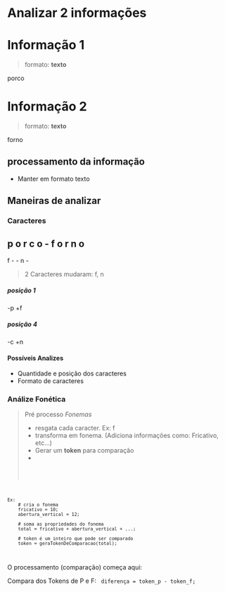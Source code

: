 # Analizar 2 informações

# Informação 1

> formato: **texto**

porco

# Informação 2

> formato: **texto**

forno

## processamento da informação

* Manter em formato texto


## Maneiras de analizar

### Caracteres

p   o   r   c   o
                    - 
f   o   r   n   o
---------------------
f   -   -   n   -

> 2 Caracteres mudaram: f, n

##### posição 1
-p
+f

##### posição 4
-c
+n

#### Possíveis Analizes

* Quantidade e posição dos caracteres
* Formato de caracteres

### Análize Fonética

> Pré processo *Fonemas*
> * resgata cada caracter. Ex: f
> * transforma em fonema. (Adiciona informações como: Fricativo, etc...)
> * Gerar um **token** para comparação
> * <code>
    Ex:
        # cria o fonema
        fricativo = 10;
        abertura_vertical = 12;

        # soma as propriedades do fonema
        total = fricativo + abertura_vertical + ...;

        # token é um inteiro que pode ser comparado
        token = geraTokenDeComparacao(total);
</code>

O processamento (comparação) começa aqui:

Compara dos Tokens de P e F: 
<code>
    diferença = token_p - token_f;
</code>

